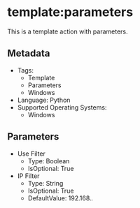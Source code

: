 <!-- region Generated -->
# template:parameters

This is a template action with parameters.

## Metadata

- Tags:
  - Template
  - Parameters
  - Windows
- Language: Python
- Supported Operating Systems:
  - Windows

## Parameters

- Use Filter
  - Type: Boolean
  - IsOptional: True
- IP Filter
  - Type: String
  - IsOptional: True
  - DefaultValue: 192.168.*.*
<!-- endregion -->
